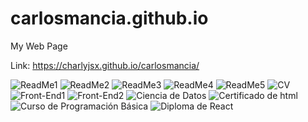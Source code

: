 # carlosmancia.github.io
My Web Page

Link: https://charlyjsx.github.io/carlosmancia/

![ReadMe1](https://user-images.githubusercontent.com/77645310/189399424-8939ff0f-65e7-4f20-bd41-e716dde3905d.PNG)
![ReadMe2](https://user-images.githubusercontent.com/77645310/189399441-71391147-f21c-4ad9-b425-43587c22ff4b.PNG)
![ReadMe3](https://user-images.githubusercontent.com/77645310/189399467-8d03c0e2-8f58-44a4-9c0b-bc50e1ffdd46.PNG)
![ReadMe4](https://user-images.githubusercontent.com/77645310/189399497-f908db05-25da-4253-907b-bfe04371c72e.PNG)
![ReadMe5](https://user-images.githubusercontent.com/77645310/189399538-d0385572-bb22-40ea-80df-8022f7717144.PNG)
![CV](https://user-images.githubusercontent.com/77645310/213926596-2c96c2ce-fa85-488d-a0c7-a9c9e360f657.png)
![Front-End1](https://user-images.githubusercontent.com/77645310/200632727-23ebae3b-52e1-4cd6-aab7-abbbe2cd8bc5.png)
![Front-End2](https://user-images.githubusercontent.com/77645310/200632752-5158adde-ecff-42bd-8167-86edfe37a4df.png)
![Ciencia de Datos](https://user-images.githubusercontent.com/77645310/189399793-f7b28b13-8b23-4e40-910b-1a04502502c2.PNG)
![Certificado de html](https://user-images.githubusercontent.com/77645310/189399869-d8219828-d322-4351-9b30-5c3ee786a848.png)
![Curso de Programación Básica](https://user-images.githubusercontent.com/77645310/189399890-e4935f15-de1d-4ff0-b827-4b634bcf0097.PNG)
![Diploma de React](https://user-images.githubusercontent.com/77645310/189399913-9e41aacc-d3cc-43de-b312-12ea24e994b1.PNG)
